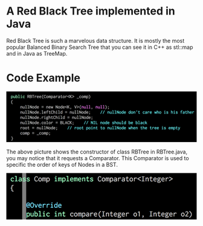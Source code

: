 # A Red Black Tree implemented in Java

Red Black Tree is such a marvelous data structure. It is mostly the most popular Balanced Binary Search Tree that you can see it in C++ as stl::map and in Java as TreeMap.

# Code Example
![Alt text](https://github.com/lhCheung1991/RBTree/blob/master/constructor.png?raw=true "Optional Title")

The above picture shows the constructor of class RBTree in RBTree.java, you may notice that it requests a Comparator. This Comparator is used to specific the order of keys of Nodes in a BST.

![Alt text](https://github.com/lhCheung1991/RBTree/blob/master/comp.png?raw=true "Optional Title")


